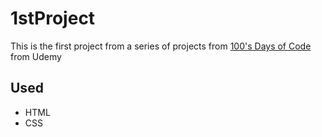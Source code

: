 # 1stProject

This is the first project from a series of projects from [100's Days of Code](https://www.udemy.com/course/100-days-of-code-web-development-bootcamp/) from Udemy

## Used

<ul>
<li>HTML</li>
<li>CSS</li>
</ul>
